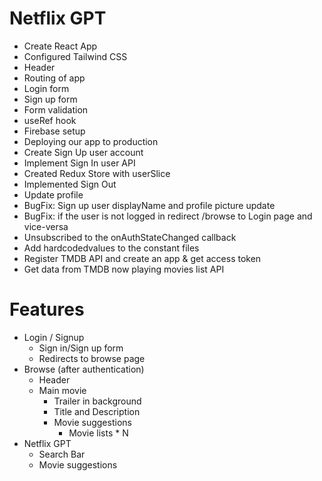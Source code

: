 # Netflix GPT
- Create React App
- Configured Tailwind CSS
- Header
- Routing of app
- Login form
- Sign up form
- Form validation
- useRef hook
- Firebase setup
- Deploying our app to production
- Create Sign Up user account
- Implement Sign In user API
- Created Redux Store with userSlice
- Implemented Sign Out
- Update profile
- BugFix: Sign up user displayName and profile picture update
- BugFix: if the user is not logged in redirect /browse to Login page and vice-versa
- Unsubscribed to the onAuthStateChanged callback
- Add hardcodedvalues to the constant files
- Register TMDB API and create an app & get access token
- Get data from TMDB now playing movies list API

# Features
- Login / Signup
    - Sign in/Sign up form
    - Redirects to browse page
- Browse (after authentication)
    - Header
    - Main movie
        - Trailer in background
        - Title and Description
        - Movie suggestions
            - Movie lists * N
- Netflix GPT
    - Search Bar
    - Movie suggestions
